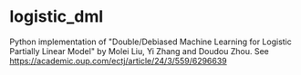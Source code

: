 # logistic_dml
Python implementation of "Double/Debiased Machine Learning for Logistic Partially Linear Model" by Molei Liu, Yi Zhang and Doudou Zhou. See https://academic.oup.com/ectj/article/24/3/559/6296639


